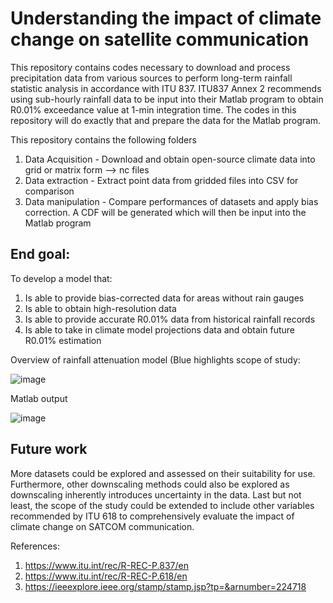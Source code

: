 # Understanding the impact of climate change on satellite communication

This repository contains codes necessary to download and process precipitation data from various sources to perform long-term rainfall statistic analysis in accordance with ITU 837.
ITU837 Annex 2 recommends using sub-hourly rainfall data to be input into their Matlab program to obtain R0.01% exceedance value at 1-min integration time. The codes in this repository will do exactly that and prepare the data for the Matlab program.

This repository contains the following folders
1) Data Acquisition - Download and obtain open-source climate data into grid or matrix form --> nc files
2) Data extraction - Extract point data from gridded files into CSV for comparison
3) Data manipulation - Compare performances of datasets and apply bias correction. A CDF will be generated which will then be input into the Matlab program

## End goal:
To develop a model that:
1) Is able to provide bias-corrected data for areas without rain gauges
2) Is able to obtain high-resolution data
3) Is able to provide accurate R0.01% data from historical rainfall records
4) Is able to take in climate model projections data and obtain future R0.01% estimation


Overview of rainfall attenuation model (Blue highlights scope of study:

![image](https://github.com/user-attachments/assets/78f81829-1837-4483-9f4f-3ea361a327fa)

Matlab output

![image](https://github.com/user-attachments/assets/127075d6-899b-4431-ae12-f7440a44e4c2)


## Future work

More datasets could be explored and assessed on their suitability for use. Furthermore, other downscaling methods could also be explored as downscaling inherently introduces uncertainty in the data. Last but not least, the scope of the study could be extended to include other variables recommended by ITU 618 to comprehensively evaluate the impact of climate change on SATCOM communication.


References:
1) https://www.itu.int/rec/R-REC-P.837/en
2) https://www.itu.int/rec/R-REC-P.618/en
3) https://ieeexplore.ieee.org/stamp/stamp.jsp?tp=&arnumber=224718
